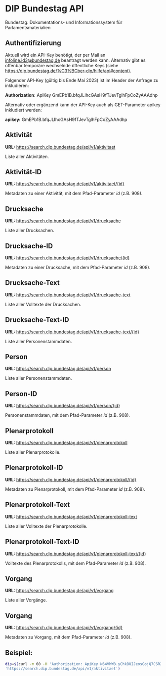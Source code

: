 ﻿# DIP Bundestag API 
Bundestag: Dokumentations- und Informationssystem für Parlamentsmaterialien


## Authentifizierung
Aktuell wird ein API-Key benötigt, der per Mail an infoline.id3@bundestag.de beantragt werden kann. Alternativ gibt es offenbar temporäre wechselnde öffentliche Keys 
(siehe https://dip.bundestag.de/%C3%BCber-dip/hilfe/api#content).

Folgender API-Key (gültig bis Ende Mai 2023) ist im Header der Anfrage zu inkludieren:

**Authorization:** ApiKey GmEPb1B.bfqJLIhcGAsH9fTJevTglhFpCoZyAAAdhp


Alternativ oder ergänzend kann der API-Key auch als GET-Parameter apikey inkludiert werden:

**apikey:** GmEPb1B.bfqJLIhcGAsH9fTJevTglhFpCoZyAAAdhp


## Aktivität

**URL:** https://search.dip.bundestag.de/api/v1/aktivitaet


Liste aller Aktivitäten.


## Aktivität-ID

**URL:** https://search.dip.bundestag.de/api/v1/aktivitaet/{id}


Metadaten zu einer Aktivität, mit dem Pfad-Parameter *id* (z.B. 908).


## Drucksache

**URL:** https://search.dip.bundestag.de/api/v1/drucksache


Liste aller Drucksachen.


##  Drucksache-ID

**URL:** https://search.dip.bundestag.de/api/v1/drucksache/{id}


Metadaten zu einer Drucksache, mit dem Pfad-Parameter *id* (z.B. 908).


## Drucksache-Text

**URL:** https://search.dip.bundestag.de/api/v1/drucksache-text


Liste aller Volltexte der Drucksachen.


##  Drucksache-Text-ID

**URL:** https://search.dip.bundestag.de/api/v1/drucksache-text/{id}


Liste aller Personenstammdaten.


##  Person

**URL:** https://search.dip.bundestag.de/api/v1/person


Liste aller Personenstammdaten.


##  Person-ID

**URL:** https://search.dip.bundestag.de/api/v1/person/{id}


Personenstammdaten, mit dem Pfad-Parameter *id* (z.B. 908).


##  Plenarprotokoll

**URL:** https://search.dip.bundestag.de/api/v1/plenarprotokoll


Liste aller Plenarprotokolle.


##  Plenarprotokoll-ID

**URL:** https://search.dip.bundestag.de/api/v1/plenarprotokoll/{id}


Metadaten zu Plenarprotokoll, mit dem Pfad-Parameter *id* (z.B. 908).


##  Plenarprotokoll-Text

**URL:** https://search.dip.bundestag.de/api/v1/plenarprotokoll-text


Liste aller Volltexte der Plenarprotokolle.


##  Plenarprotokoll-Text-ID

**URL:** https://search.dip.bundestag.de/api/v1/plenarprotokoll-text/{id}


Volltexte des Plenarprotokolls, mit dem Pfad-Parameter *id* (z.B. 908).


##  Vorgang

**URL:** https://search.dip.bundestag.de/api/v1/vorgang


Liste aller Vorgänge.


##  Vorgang

**URL:** https://search.dip.bundestag.de/api/v1/vorgang/{id}


Metadaten zu Vorgang, mit dem Pfad-Parameter *id* (z.B. 908).


## Beispiel:

```bash
dip=$(curl -m 60 -H "Authorization: ApiKey N64VhW8.yChkBUIJeosGojQ7CSR2xwLf3Qy7Apw464" \
'https://search.dip.bundestag.de/api/v1/aktivitaet')
```
